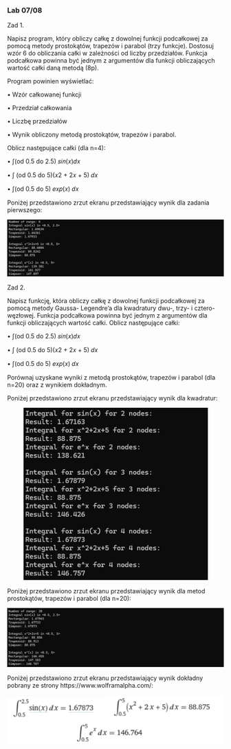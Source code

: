 <h3>Lab 07/08</h3>

Zad 1.

Napisz program, który obliczy całkę z dowolnej funkcji podcałkowej za pomocą metody
prostokątów, trapezów i parabol (trzy funkcje). Dostosuj wzór 6 do obliczania całki
w zależności od liczby przedziałów. Funkcja podcałkowa powinna być jednym z argumentów
dla funkcji obliczających wartość całki daną metodą (8p).

Program powinien wyświetlać:

• Wzór całkowanej funkcji

• Przedział całkowania

• Liczbę przedziałów

• Wynik obliczony metodą prostokątów, trapezów i parabol.

Oblicz następujące całki (dla n=4):

• ∫(od 0.5 do 2.5) 𝑠𝑖𝑛(𝑥)𝑑𝑥

• ∫ (od 0.5 do 5)(𝑥2 + 2𝑥 + 5) 𝑑𝑥

• ∫(od 0.5 do 5) 𝑒𝑥𝑝(𝑥) 𝑑𝑥

Poniżej przedstawiono zrzut ekranu przedstawiający wynik dla zadania pierwszego:
<p align="center">
<img src="../images/calk1.png" alt="calk1">
</p>


Zad 2.

Napisz funkcję, która obliczy całkę z dowolnej funkcji podcałkowej za pomocą metody Gaussa-
Legendre’a dla kwadratury dwu-, trzy- i cztero-węzłowej. Funkcja podcałkowa powinna być
jednym z argumentów dla funkcji obliczających wartość całki. Oblicz następujące całki:

• ∫(od 0.5 do 2.5) 𝑠𝑖𝑛(𝑥)𝑑𝑥

• ∫ (od 0.5 do 5)(𝑥2 + 2𝑥 + 5) 𝑑𝑥

• ∫(od 0.5 do 5) 𝑒𝑥𝑝(𝑥) 𝑑𝑥

Porównaj uzyskane wyniki z metodą prostokątów, trapezów i parabol (dla n=20) oraz
z wynikiem dokładnym.

Poniżej przedstawiono zrzut ekranu przedstawiający wynik dla kwadratur:
<p align="center">
<img src="../images/calk2.png" alt="calk2">
</p>
Poniżej przedstawiono zrzut ekranu przedstawiający wynik dla metod prostokątów, trapezów i parabol (dla n=20):
<p align="center">
<img src="../images/calk3.png" alt="calk3">
</p>
Poniżej przedstawiono zrzut ekranu przedstawiający wynik dokładny pobrany ze strony https://www.wolframalpha.com/:
<p align="center">
<img src="../images/calk4.png" alt="calk4">
</p>

